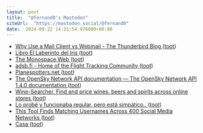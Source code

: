```yaml
---
layout: post
title:  "@fernand0's Mastodon"
siteUrl:  "https://mastodon.social/@fernand0"
date:  2024-09-22 14:21:54.976000+00:00
---
```

*  [Why Use a Mail Client vs Webmail - The Thunderbird Blog ](https://blog.thunderbird.net/2024/09/why-use-a-mail-client-vs-webmail) ([toot](https://mastodon.social/@fernand0/113181649467764113))
*  [Libro El Laberinto del Iris ](https://fotografiasenmovimiento.wordpress.com/2024/09/22/libro-el-laberinto-del-iris) ([toot](https://mastodon.social/@fernand0/113181628225563289))
*  [The Monospace Web ](https://owickstrom.github.io/the-monospace-web) ([toot](https://mastodon.social/@fernand0/113180954881328493))
*  [adsb.fi - Home of the Flight Tracking Community ](https://adsb.fi) ([toot](https://mastodon.social/@fernand0/113180697707088502))
*  [Planespotters.net ](https://www.planespotters.net) ([toot](https://mastodon.social/@fernand0/113180417193165594))
*  [The OpenSky Network API documentation — The OpenSky Network API 1.4.0 documentation ](http://openskynetwork.github.io/opensky-api) ([toot](https://mastodon.social/@fernand0/113180348305243194))
*  [Wine-Searcher. Find and price wines, beers and spirits across online stores ](https://www.wine-searcher.com) ([toot](https://mastodon.social/@fernand0/113180077048367993))
*  [Lo probé y funcionaba regular, pero está simpático.. ](https://mastodon.social/@fernand0/113179701913590795) ([toot](https://mastodon.social/@fernand0/113179701913590795))
*  [This Tool Finds Matching Usernames Across 400 Social Media Networks ](https://lifehacker.com/tech/sherlock-finds-matching-social-media-accounts-for-any-usernam) ([toot](https://mastodon.social/@fernand0/113179335830501051))
*  [Casa ](https://www.flickr.com/photos/fernand0/53994126730) ([toot](https://mastodon.social/@fernand0/113178600520745694))
